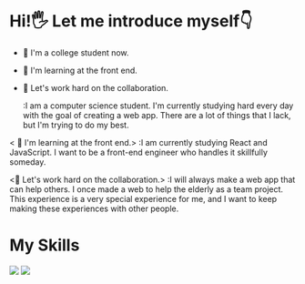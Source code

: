 # Hi!🖐️ Let me introduce myself👇
- 🔭 I'm a college student now.
- 🌱 I'm learning at the front end.
- 👯 Let's work hard on the collaboration.


  :I am a computer science student. I'm currently studying hard every day with the goal of creating a web app. There are a lot of things that I lack, but I'm trying to do my best.

< 🌱 I'm learning at the front end.>
  :I am currently studying React and JavaScript. I want to be a front-end engineer who handles it skillfully someday.

<👯 Let's work hard on the collaboration.>
  :I will always make a web app that can help others. I once made a web to help the elderly as a team project. This experience is a very special experience for me, and I want to keep making these experiences with other people.

# My Skills
<img src="https://img.shields.io/badge/javascript-yellow?style=flat&logo=javascript&logoColor=white"/>
<img src="https://img.shields.io/badge/react-blue?style=flat&logo=react&logoColor=white"/>


